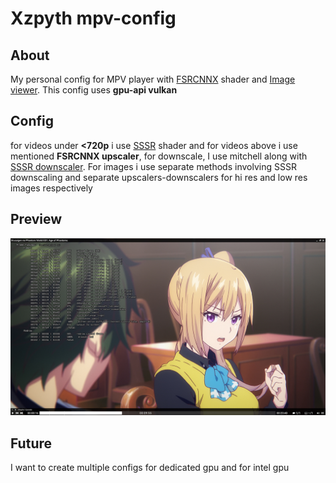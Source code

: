 # Xzpyth mpv-config
## About
My personal config for MPV player with [FSRCNNX](https://github.com/igv/FSRCNN-TensorFlow) shader and [Image viewer](https://github.com/occivink/mpv-image-viewer).
This config uses **gpu-api vulkan**
## Config
for videos under **<720p** i use [SSSR](https://gist.github.com/igv/2364ffa6e81540f29cb7ab4c9bc05b6b) shader and for videos above i use mentioned **FSRCNNX upscaler**, for downscale, I use mitchell along with [SSSR downscaler](https://gist.github.com/igv/36508af3ffc84410fe39761d6969be10). For images i use separate methods involving SSSR downscaling and separate upscalers-downscalers for hi res and low res images respectively
## Preview
![Alt text](preview.jpg?raw=true "Screenshot")
## Future
I want to create multiple configs for dedicated gpu  and for intel gpu

